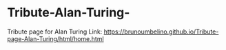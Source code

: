 # Tribute-Alan-Turing-
Tribute page for Alan Turing
Link: https://brunoumbelino.github.io/Tribute-page-Alan-Turing/html/home.html
